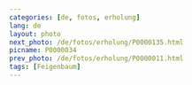```yaml
---
categories: [de, fotos, erholung]
lang: de
layout: photo
next_photo: /de/fotos/erholung/P0000135.html
picname: P0000034
prev_photo: /de/fotos/erholung/P0000011.html
tags: [Feigenbaum]
---
```

